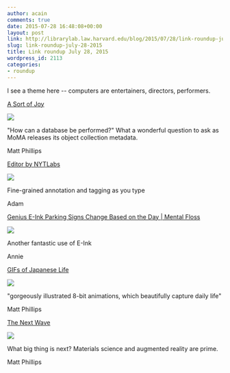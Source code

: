 ```yaml
---
author: acain
comments: true
date: 2015-07-28 16:48:08+00:00
layout: post
link: http://librarylab.law.harvard.edu/blog/2015/07/28/link-roundup-july-28-2015/
slug: link-roundup-july-28-2015
title: Link roundup July 28, 2015
wordpress_id: 2113
categories:
- roundup
---
```


I see a theme here -- computers are entertainers, directors, performers. 

[A Sort of Joy](https://medium.com/@blprnt/a-sort-of-joy-1d9d5ff02ac9)

[![](http://librarylab.law.harvard.edu/roundup/images/55b7b2484a2af.png)](https://medium.com/@blprnt/a-sort-of-joy-1d9d5ff02ac9)

"How can a database be performed?" What a wonderful question to ask as MoMA releases its object collection metadata.

Matt Phillips

[Editor by NYTLabs](http://www.nytlabs.com/projects/editor.html)

[![](http://librarylab.law.harvard.edu/roundup/images/55b67b587a5fc.png)](http://www.nytlabs.com/projects/editor.html)

Fine-grained annotation and tagging as you type

Adam

[Genius E-Ink Parking Signs Change Based on the Day | Mental Floss](http://mentalfloss.com/article/66485/genius-e-ink-parking-signs-change-based-day)

[![](http://librarylab.law.harvard.edu/roundup/images/55b67a21dc2af.png)](http://mentalfloss.com/article/66485/genius-e-ink-parking-signs-change-based-day)

Another fantastic use of E-Ink

Annie

[GIFs of Japanese Life](http://designmadeinjapan.com/magazine/illustration-icon/tumblr-gifs-of-japanese-life/)

[![](http://librarylab.law.harvard.edu/roundup/images/55b677fa9ea7b.png)](http://designmadeinjapan.com/magazine/illustration-icon/tumblr-gifs-of-japanese-life/)

"gorgeously illustrated 8-bit animations, which beautifully capture daily life"

Matt Phillips

[The Next Wave](https://edge.org/conversation/john_markoff-the-next-wave)

[![](http://librarylab.law.harvard.edu/roundup/images/55b270b9bb799.png)](https://edge.org/conversation/john_markoff-the-next-wave)

What big thing is next? Materials science and augmented reality are prime.

Matt Phillips
